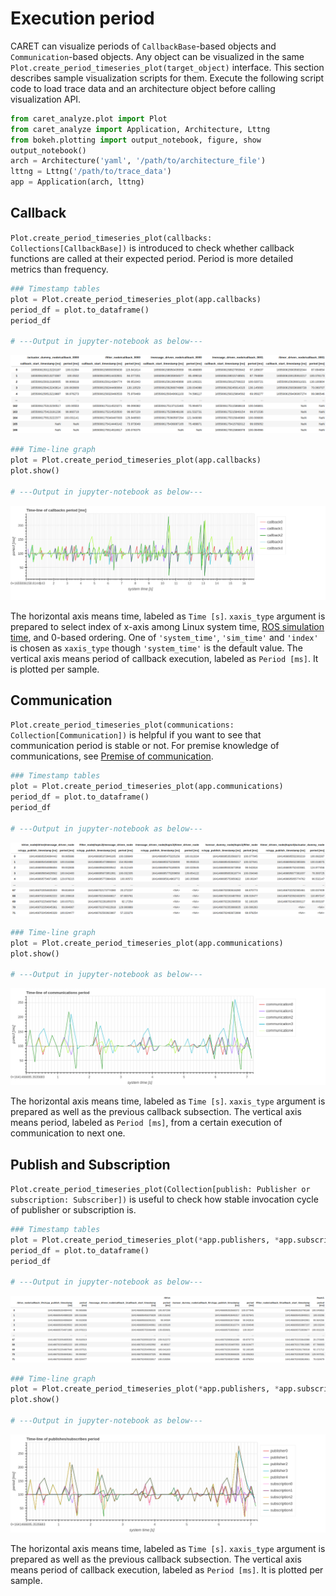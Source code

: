 # Execution period

CARET can visualize periods of `CallbackBase`-based objects and `Communication`-based objects.
Any object can be visualized in the same `Plot.create_period_timeseries_plot(target_object)` interface.
This section describes sample visualization scripts for them.
Execute the following script code to load trace data and an architecture object before calling visualization API.

```python
from caret_analyze.plot import Plot
from caret_analyze import Application, Architecture, Lttng
from bokeh.plotting import output_notebook, figure, show
output_notebook()
arch = Architecture('yaml', '/path/to/architecture_file')
lttng = Lttng('/path/to/trace_data')
app = Application(arch, lttng)
```

## Callback

`Plot.create_period_timeseries_plot(callbacks: Collections[CallbackBase])` is introduced to check whether callback functions are called at their expected period. Period is more detailed metrics than frequency.

```python
### Timestamp tables
plot = Plot.create_period_timeseries_plot(app.callbacks)
period_df = plot.to_dataframe()
period_df

# ---Output in jupyter-notebook as below---
```

![callback_period_df](../../imgs/callback_period_df.png)

```python
### Time-line graph
plot = Plot.create_period_timeseries_plot(app.callbacks)
plot.show()

# ---Output in jupyter-notebook as below---
```

![callback_period_time_line](../../imgs/callback_period_time_line.png)

The horizontal axis means time, labeled as `Time [s]`. `xaxis_type` argument is prepared to select index of x-axis among Linux system time, [ROS simulation time](../../recording/sim_time.md), and 0-based ordering. One of `'system_time'`, `'sim_time'` and `'index'` is chosen as `xaxis_type` though `'system_time'` is the default value.
The vertical axis means period of callback execution, labeled as `Period [ms]`. It is plotted per sample.


## Communication

`Plot.create_period_timeseries_plot(communications: Collection[Communication])` is helpful if you want to see that communication period is stable or not.
For premise knowledge of communications, see [Premise of communication](../communication/premise_of_communication.md).

```python
### Timestamp tables
plot = Plot.create_period_timeseries_plot(app.communications)
period_df = plot.to_dataframe()
period_df

# ---Output in jupyter-notebook as below---
```
![communication_period_df](../../imgs/communication_period_df.png)

```python
### Time-line graph
plot = Plot.create_period_timeseries_plot(app.communications)
plot.show()

# ---Output in jupyter-notebook as below---
```

![communication_period_time_line](../../imgs/communication_period_time_line.png)

The horizontal axis means time, labeled as `Time [s]`. `xaxis_type` argument is prepared as well as the previous callback subsection.
The vertical axis means period, labeled as `Period [ms]`, from a certain execution of communication to next one.


## Publish and Subscription

`Plot.create_period_timeseries_plot(Collection[publish: Publisher or subscription: Subscriber])` is useful to check how stable invocation cycle of publisher or subscription is.

```python
### Timestamp tables
plot = Plot.create_period_timeseries_plot(*app.publishers, *app.subscriptions)
period_df = plot.to_dataframe()
period_df

# ---Output in jupyter-notebook as below---
```
![pub_sub_period_df](../../imgs/pub_sub_period_df.png)

```python
### Time-line graph
plot = Plot.create_period_timeseries_plot(*app.publishers, *app.subscriptions)
plot.show()

# ---Output in jupyter-notebook as below---
```

![pub_sub_frequency_time_line](../../imgs/pub_sub_period_time_line.png)

The horizontal axis means time, labeled as `Time [s]`. `xaxis_type` argument is prepared as well as the previous callback subsection.
The vertical axis means period of callback execution, labeled as `Period [ms]`. It is plotted per sample.
